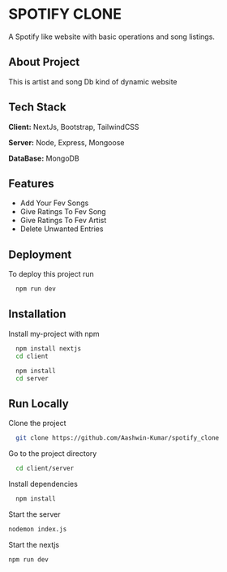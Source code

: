 
# SPOTIFY CLONE
 A Spotify like website with basic operations and song listings.


## About Project
This is artist and song Db kind of dynamic website
## Tech Stack

**Client:** NextJs, Bootstrap, TailwindCSS

**Server:** Node, Express, Mongoose

**DataBase:**  MongoDB



## Features

- Add Your Fev Songs
- Give Ratings To Fev Song
- Give Ratings To Fev Artist
- Delete Unwanted Entries


## Deployment

To deploy this project run

```bash
  npm run dev
```


## Installation

Install my-project with npm

```bash
  npm install nextjs
  cd client
```
```bash
  npm install
  cd server
```

## Run Locally

Clone the project

```bash
  git clone https://github.com/Aashwin-Kumar/spotify_clone
```

Go to the project directory

```bash
  cd client/server
```

Install dependencies

```bash
  npm install
```

Start the server

```bash
nodemon index.js
```
Start the nextjs

```bash
npm run dev
```

